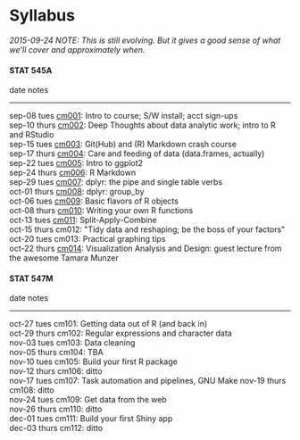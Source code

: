 # Syllabus



*2015-09-24 NOTE: This is still evolving. But it gives a good sense of what we'll cover and approximately when.*



<!-- unholy hack to make following two tables less wide and the same wide -->
<style type="text/css">
table {
   max-width: 50%;
}
</style>

#### STAT 545A


date           notes                                                                                                                              
-------------  -----------------------------------------------------------------------------------------------------------------------------------
sep-08 tues    <a href="cm001_course-intro-sw-install-account-signup.html">cm001</a>: Intro to course; S/W install; acct sign-ups                 
sep-10 thurs   <a href="cm002_r-rstudio-intro.html">cm002</a>: Deep Thoughts about data analytic work; intro to R and RStudio                     
sep-15 tues    <a href="cm003_r-objects-git-toe-dip.html">cm003</a>: Git(Hub) and (R) Markdown crash course                                       
sep-17 thurs   <a href="cm004_care-feeding-data.html">cm004</a>: Care and feeding of data (data.frames, actually)                                 
sep-22 tues    <a href="cm005_ggplot2-intro.html">cm005</a>: Intro to ggplot2                                                                     
sep-24 thurs   <a href="cm006_rmarkdown.html">cm006</a>: R Markdown                                                                               
sep-29 tues    <a href="cm007_dplyr-intro.html">cm007</a>: dplyr: the pipe and single table verbs                                                 
oct-01 thurs   <a href="cm008_dplyr-contd.html">cm008</a>: dplyr: group_by                                                                        
oct-06 tues    <a href="cm009_r-objects-collections.html">cm009</a>: Basic flavors of R objects                                                   
oct-08 thurs   <a href="cm010_write-function.html">cm010</a>: Writing your own R functions                                                        
oct-13 tues    <a href="cm011_split-apply-combine.html">cm011</a>: Split-Apply-Combine                                                            
oct-15 thurs   cm012: "Tidy data and reshaping; be the boss of your factors"                                                                      
oct-20 tues    cm013: Practical graphing tips                                                                                                     
oct-22 thurs   <a href="cm014_viz-design-munzner.html">cm014</a>: Visualization Analysis and Design: guest lecture from the awesome Tamara Munzer 

#### STAT 547M


date           notes                                          
-------------  -----------------------------------------------
oct-27 tues    cm101: Getting data out of R (and back in)     
oct-29 thurs   cm102: Regular expressions and character data  
nov-03 tues    cm103: Data cleaning                           
nov-05 thurs   cm104: TBA                                     
nov-10 tues    cm105: Build your first R package              
nov-12 thurs   cm106: ditto                                   
nov-17 tues    cm107: Task automation and pipelines, GNU Make 
nov-19 thurs   cm108: ditto                                   
nov-24 tues    cm109: Get data from the web                   
nov-26 thurs   cm110: ditto                                   
dec-01 tues    cm111: Build your first Shiny app              
dec-03 thurs   cm112: ditto                                   
